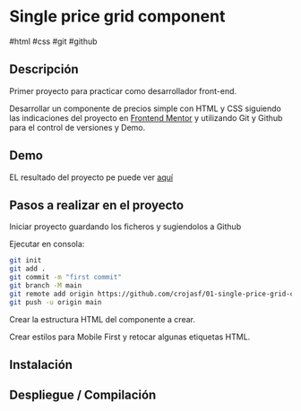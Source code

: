 # Single price grid component
#html #css #git #github


## Descripción

Primer proyecto para practicar como desarrollador front-end.

Desarrollar un componente de precios simple con HTML y CSS siguiendo las indicaciones del proyecto en [Frontend Mentor](https://www.frontendmentor.io/challenges/single-price-grid-component-5ce41129d0ff452fec5abbbc) y utilizando Git y Github para el control de versiones y Demo.


## Demo
EL resultado del proyecto pe puede ver [aquí](https://crojasf.github.io/01-single-price-grid-component/)


## Pasos a realizar en el proyecto

Iniciar proyecto guardando los ficheros y sugiendolos a Github

Ejecutar en consola:
```bash
git init
git add .
git commit -m "first commit"
git branch -M main
git remote add origin https://github.com/crojasf/01-single-price-grid-component.git
git push -u origin main
```

Crear la estructura HTML del componente a crear.

Crear estilos para Mobile First y retocar algunas etiquetas HTML.



## Instalación

## Despliegue / Compilación